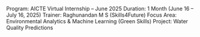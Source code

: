 Program: AICTE Virtual Internship – June 2025
Duration: 1 Month (June 16 – July 16, 2025)
Trainer: Raghunandan M S (Skills4Future)
Focus Area: Environmental Analytics & Machine Learning (Green Skills)
Project:
Water Quality Predictions
